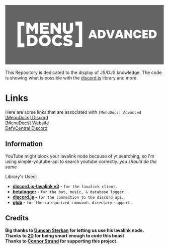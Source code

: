 ![MenuDocs AdvancedBanner](MenuDocs.jpg "MDAdv")

This Repository is dedicated to the display of JS/DJS knowledge. The code is showing what is possible with the [discord.js](https://discord.js.org/, 'Discord.JS Official Documentation') library and more.

# Links

Here are some links that are associated with `[MenuDocs] Advanced`  
[[MenuDocs] Discord](https://discord.gg/MgVaazZ, 'Link to the official Discord Server.')  
[[MenuDocs] Website](https://menudocs.org/, 'Link to the official Website.')  
[DefyCentral Discord](https://discord.gg/FHR2msy, 'Link to the 2D\'s guild.')  

## Information

YouTube might block your lavalink node because of yt searching, so i'm using simple-youtube-api to search youtube correctly.
*you should do the same*

Library's Used:

- **[discord.js-lavalink v3](https://npmjs.com/discord.js-lavalink, 'NPM Package download link') -** `for the lavalink client.`
- **[betalogger](https://npmjs.com/betalogger, 'NPM Package download link') -** `for the bot, music, & database logger.`
- **[discord.js](https://npmjs.com/discord.js, 'NPM Package download link') -** `for the connection to the discord api.`
- **[glob](https://npmjs.com/glob, 'NPM Package download link') -** `for the categorized commands directory support.`

## Credits

**Big thanks to [Duncan Sterkan](https://twitter.com/duncte123, 'Duncte123 - Twitter Account') for letting us use his lavalink node.**  
**Thanks to [2D](https://twitter.com/The2DPerson, 'The2DPerson - Twitter Account') for being smart enough to code this beast**  
**Thanks to [Connor Strand](https://twitter.com/Strandable, 'Strandable - Twitter Account') for supporting this project.**  
